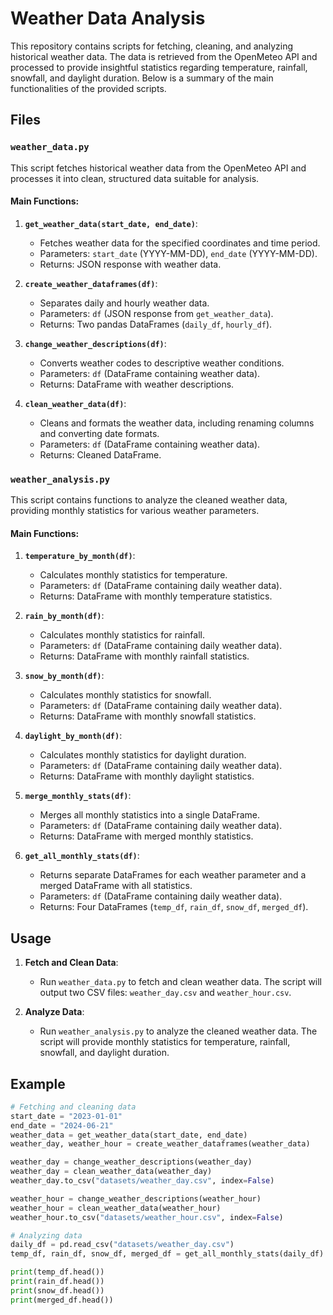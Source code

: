 # Weather Data Analysis

This repository contains scripts for fetching, cleaning, and analyzing historical weather data. The data is retrieved from the OpenMeteo API and processed to provide insightful statistics regarding temperature, rainfall, snowfall, and daylight duration. Below is a summary of the main functionalities of the provided scripts.

## Files

### `weather_data.py`
This script fetches historical weather data from the OpenMeteo API and processes it into clean, structured data suitable for analysis.

#### Main Functions:
1. **`get_weather_data(start_date, end_date)`**: 
   - Fetches weather data for the specified coordinates and time period.
   - Parameters: `start_date` (YYYY-MM-DD), `end_date` (YYYY-MM-DD).
   - Returns: JSON response with weather data.

2. **`create_weather_dataframes(df)`**:
   - Separates daily and hourly weather data.
   - Parameters: `df` (JSON response from `get_weather_data`).
   - Returns: Two pandas DataFrames (`daily_df`, `hourly_df`).

3. **`change_weather_descriptions(df)`**:
   - Converts weather codes to descriptive weather conditions.
   - Parameters: `df` (DataFrame containing weather data).
   - Returns: DataFrame with weather descriptions.

4. **`clean_weather_data(df)`**:
   - Cleans and formats the weather data, including renaming columns and converting date formats.
   - Parameters: `df` (DataFrame containing weather data).
   - Returns: Cleaned DataFrame.

### `weather_analysis.py`
This script contains functions to analyze the cleaned weather data, providing monthly statistics for various weather parameters.

#### Main Functions:
1. **`temperature_by_month(df)`**:
   - Calculates monthly statistics for temperature.
   - Parameters: `df` (DataFrame containing daily weather data).
   - Returns: DataFrame with monthly temperature statistics.

2. **`rain_by_month(df)`**:
   - Calculates monthly statistics for rainfall.
   - Parameters: `df` (DataFrame containing daily weather data).
   - Returns: DataFrame with monthly rainfall statistics.

3. **`snow_by_month(df)`**:
   - Calculates monthly statistics for snowfall.
   - Parameters: `df` (DataFrame containing daily weather data).
   - Returns: DataFrame with monthly snowfall statistics.

4. **`daylight_by_month(df)`**:
   - Calculates monthly statistics for daylight duration.
   - Parameters: `df` (DataFrame containing daily weather data).
   - Returns: DataFrame with monthly daylight statistics.

5. **`merge_monthly_stats(df)`**:
   - Merges all monthly statistics into a single DataFrame.
   - Parameters: `df` (DataFrame containing daily weather data).
   - Returns: DataFrame with merged monthly statistics.

6. **`get_all_monthly_stats(df)`**:
   - Returns separate DataFrames for each weather parameter and a merged DataFrame with all statistics.
   - Parameters: `df` (DataFrame containing daily weather data).
   - Returns: Four DataFrames (`temp_df`, `rain_df`, `snow_df`, `merged_df`).

## Usage

1. **Fetch and Clean Data**:
   - Run `weather_data.py` to fetch and clean weather data. The script will output two CSV files: `weather_day.csv` and `weather_hour.csv`.

2. **Analyze Data**:
   - Run `weather_analysis.py` to analyze the cleaned weather data. The script will provide monthly statistics for temperature, rainfall, snowfall, and daylight duration.

## Example

```python
# Fetching and cleaning data
start_date = "2023-01-01"
end_date = "2024-06-21"
weather_data = get_weather_data(start_date, end_date)
weather_day, weather_hour = create_weather_dataframes(weather_data)

weather_day = change_weather_descriptions(weather_day)
weather_day = clean_weather_data(weather_day)
weather_day.to_csv("datasets/weather_day.csv", index=False)

weather_hour = change_weather_descriptions(weather_hour)
weather_hour = clean_weather_data(weather_hour)
weather_hour.to_csv("datasets/weather_hour.csv", index=False)

# Analyzing data
daily_df = pd.read_csv("datasets/weather_day.csv")
temp_df, rain_df, snow_df, merged_df = get_all_monthly_stats(daily_df)

print(temp_df.head())
print(rain_df.head())
print(snow_df.head())
print(merged_df.head())

